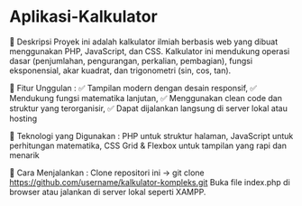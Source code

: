 # Aplikasi-Kalkulator

📌 Deskripsi
Proyek ini adalah kalkulator ilmiah berbasis web yang dibuat menggunakan PHP, JavaScript, dan CSS. Kalkulator ini mendukung operasi dasar (penjumlahan, pengurangan, perkalian, pembagian), fungsi eksponensial, akar kuadrat, dan trigonometri (sin, cos, tan).

🎨 Fitur Unggulan : 
✅ Tampilan modern dengan desain responsif, 
✅ Mendukung fungsi matematika lanjutan, 
✅ Menggunakan clean code dan struktur yang terorganisir, 
✅ Dapat dijalankan langsung di server lokal atau hosting

🚀 Teknologi yang Digunakan : 
PHP untuk struktur halaman,
JavaScript untuk perhitungan matematika,
CSS Grid & Flexbox untuk tampilan yang rapi dan menarik

📂 Cara Menjalankan : 
Clone repositori ini ->
git clone https://github.com/username/kalkulator-kompleks.git
Buka file index.php di browser atau jalankan di server lokal seperti XAMPP.
